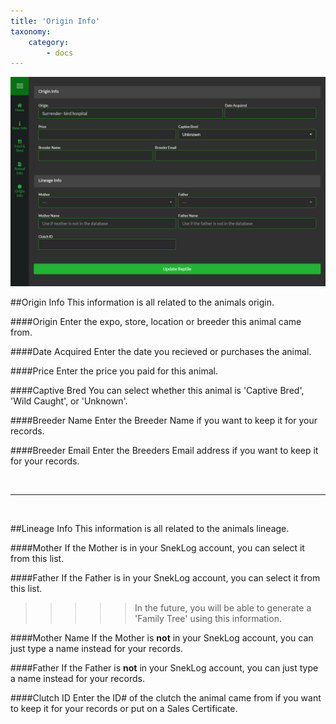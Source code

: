 ```yaml
---
title: 'Origin Info'
taxonomy:
    category:
        - docs
---
```


![](SnekLog_Reptiles_OriginInfo.jpg)

##Origin Info
This information is all related to the animals origin.

####Origin
Enter the expo, store, location or breeder this animal came from.

####Date Acquired
Enter the date you recieved or purchases the animal.

####Price
Enter the price you paid for this animal.

####Captive Bred
You can select whether this animal is 'Captive Bred', 'Wild Caught', or 'Unknown'.

####Breeder Name
Enter the Breeder Name if you want to keep it for your records.

####Breeder Email
Enter the Breeders Email address if you want to keep it for your records.

&nbsp;

___

&nbsp;

##Lineage Info
This information is all related to the animals lineage.

####Mother
If the Mother is in your SnekLog account, you can select it from this list.

####Father
If the Father is in your SnekLog account, you can select it from this list.

>>>>> In the future, you will be able to generate a 'Family Tree' using this information.

####Mother Name
If the Mother is **not** in your SnekLog account, you can just type a name instead for your records.

####Father
If the Father is **not** in your SnekLog account, you can just type a name instead for your records.

####Clutch ID
Enter the ID# of the clutch the animal came from if you want to keep it for your records or put on a Sales Certificate.